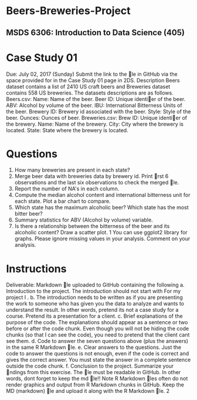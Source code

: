 # Beers-Breweries-Project
## MSDS 6306: Introduction to Data Science (405)

# Case Study 01

Due: July 02, 2017 (Sunday)
Submit the link to the le in GitHub via the space provided for in the Case Study
01 page in 2DS.
Description
Beers dataset contains a list of 2410 US craft beers and Breweries dataset contains 558 US
breweries. The datasets descriptions are as follows.
Beers.csv:
Name: Name of the beer.
Beer ID: Unique identier of the beer.
ABV: Alcohol by volume of the beer.
IBU: International Bitterness Units of the beer.
Brewery ID: Brewery id associated with the beer.
Style: Style of the beer.
Ounces: Ounces of beer.
Breweries.csv:
Brew ID: Unique identier of the brewery.
Name: Name of the brewery.
City: City where the brewery is located.
State: State where the brewery is located.

# Questions

1. How many breweries are present in each state?
2. Merge beer data with breweries data by brewery id. Print rst 6 observations and the
last six observations to check the merged le.
3. Report the number of NA's in each column.
4. Compute the median alcohol content and international bitterness unit for each state. Plot
a bar chart to compare.
5. Which state has the maximum alcoholic beer? Which state has the most bitter beer?
6. Summary statistics for ABV (Alcohol by volume) variable.
7. Is there a relationship between the bitterness of the beer and its alcoholic content? Draw
a scatter plot.
1
You can use ggplot2 library for graphs. Please ignore missing values in your analysis.
Comment on your analysis.

# Instructions

Deliverable: Markdown le uploaded to GitHub containing the following
a. Introduction to the project. The introduction should not start with For my project I .
b. The introduction needs to be written as if you are presenting the work to someone who
has given you the data to analyze and wants to understand the result. In other words,
pretend its not a case study for a course. Pretend its a presentation for a client.
c. Brief explanations of the purpose of the code. The explanations should appear as a
sentence or two before or after the code chunk. Even though you will not be hiding the
code chunks (so that I can see the code), you need to pretend that the client cant see
them.
d. Code to answer the seven questions above (plus the answers) in the same R Markdown
le.
e. Clear answers to the questions. Just the code to answer the questions is not enough,
even if the code is correct and gives the correct answer. You must state the answer in a
complete sentence outside the code chunk.
f. Conclusion to the project. Summarize your ndings from this exercise. The le must be
readable in GitHub. In other words, dont forget to keep the md le!!
Note
R Markdown les often do not render graphics and output from R Markdown chunks in
GitHub. Keep the MD (markdown) le and upload it along with the R Markdown le.
2

